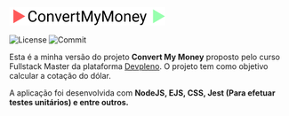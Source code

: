 <img src=".github/logo.svg" width="280px">

![License](https://img.shields.io/github/license/ericneves/convertMyMoney-01?color=red&logo=appveyor&logoColor=red&style=flat-square)
![Commit](https://img.shields.io/github/last-commit/ericneves/convertMyMoney-01?color=success&logo=appveyor&logoColor=success&style=flat-square)

Esta é a minha versão do projeto <b>Convert My Money</b> proposto pelo curso Fullstack Master da plataforma [Devpleno](https://devpleno.com/). O projeto tem como objetivo calcular a cotação do dólar.

A aplicação foi desenvolvida com <b>NodeJS, EJS, CSS, Jest (Para efetuar testes unitários) e entre outros.</b>